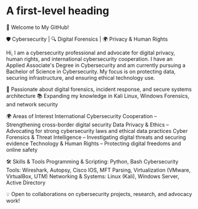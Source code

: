 # A first-level heading 
👋 Welcome to My GitHub!

🛡️ Cybersecurity | 🔍 Digital Forensics | 🌍 Privacy & Human Rights

Hi, I am a cybersecurity professional and advocate for digital privacy, human rights, and international cybersecurity cooperation. I have an Applied Associate's Degree in Cybersecurity and am currently pursuing a Bachelor of Science in Cybersecurity. My focus is on protecting data, securing infrastructure, and ensuring ethical technology use.

🔬 Passionate about digital forensics, incident response, and secure systems architecture
📚 Expanding my knowledge in Kali Linux, Windows Forensics, and network security


🌍 Areas of Interest
International Cybersecurity Cooperation – Strengthening cross-border digital security
Data Privacy & Ethics – Advocating for strong cybersecurity laws and ethical data practices
Cyber Forensics & Threat Intelligence – Investigating digital threats and securing evidence
Technology & Human Rights – Protecting digital freedoms and online safety

🛠️ Skills & Tools
Programming & Scripting: Python, Bash
Cybersecurity Tools: Wireshark, Autopsy, Cisco IOS, MFT Parsing, Virtualization (VMware, VirtualBox, UTM)
Networking & Systems: Linux (Kali), Windows Server, Active Directory

💡 Open to collaborations on cybersecurity projects, research, and advocacy work!
<!---
jwindy0winch/jwindy0winch is a ✨ special ✨ repository because its `README.md` (this file) appears on your GitHub profile.
You can click the Preview link to take a look at your changes.
--->
